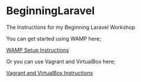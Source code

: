 # BeginningLaravel
The Instructions for my Beginning Laravel Workshop

You can get started using WAMP here;

[WAMP Setup Instructions](SetupInstructions/WAMP/wamp-1.md)

Or you can use Vagrant and VirtualBox here;

[Vagrant and VirtualBox Instructions](SetupInstructions/Vagrant/vagrant-1.md)